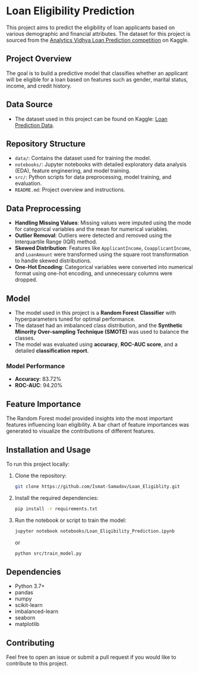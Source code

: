# Loan Eligibility Prediction

This project aims to predict the eligibility of loan applicants based on various demographic and financial attributes. The dataset for this project is sourced from the [Analytics Vidhya Loan Prediction competition](https://www.kaggle.com/datasets/leonbora/analytics-vidhya-loan-prediction/data) on Kaggle.

## Project Overview

The goal is to build a predictive model that classifies whether an applicant will be eligible for a loan based on features such as gender, marital status, income, and credit history.

## Data Source

- The dataset used in this project can be found on Kaggle: [Loan Prediction Data](https://www.kaggle.com/datasets/leonbora/analytics-vidhya-loan-prediction/data).
  
## Repository Structure

- `data/`: Contains the dataset used for training the model.
- `notebooks/`: Jupyter notebooks with detailed exploratory data analysis (EDA), feature engineering, and model training.
- `src/`: Python scripts for data preprocessing, model training, and evaluation.
- `README.md`: Project overview and instructions.
  
## Data Preprocessing

- **Handling Missing Values**: Missing values were imputed using the mode for categorical variables and the mean for numerical variables.
- **Outlier Removal**: Outliers were detected and removed using the Interquartile Range (IQR) method.
- **Skewed Distribution**: Features like `ApplicantIncome`, `CoapplicantIncome`, and `LoanAmount` were transformed using the square root transformation to handle skewed distributions.
- **One-Hot Encoding**: Categorical variables were converted into numerical format using one-hot encoding, and unnecessary columns were dropped.

## Model

- The model used in this project is a **Random Forest Classifier** with hyperparameters tuned for optimal performance.
- The dataset had an imbalanced class distribution, and the **Synthetic Minority Over-sampling Technique (SMOTE)** was used to balance the classes.
- The model was evaluated using **accuracy**, **ROC-AUC score**, and a detailed **classification report**.

### Model Performance

- **Accuracy**: 83.72%
- **ROC-AUC**: 94.20%

## Feature Importance

The Random Forest model provided insights into the most important features influencing loan eligibility. A bar chart of feature importances was generated to visualize the contributions of different features.

## Installation and Usage

To run this project locally:

1. Clone the repository:
   ```bash
   git clone https://github.com/Ismat-Samadov/Loan_Eligiblity.git
   ```
   
2. Install the required dependencies:
   ```bash
   pip install -r requirements.txt
   ```

3. Run the notebook or script to train the model:
   ```bash
   jupyter notebook notebooks/Loan_Eligibility_Prediction.ipynb
   ```
   or
   ```bash
   python src/train_model.py
   ```

## Dependencies

- Python 3.7+
- pandas
- numpy
- scikit-learn
- imbalanced-learn
- seaborn
- matplotlib

## Contributing

Feel free to open an issue or submit a pull request if you would like to contribute to this project.
